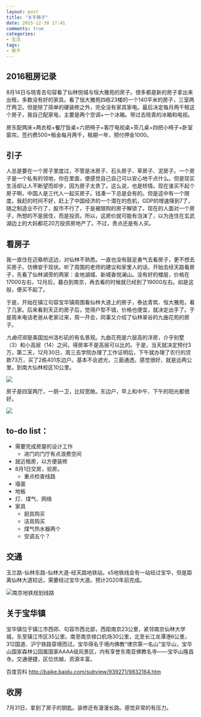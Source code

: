 ```yaml
---
layout: post
title: "关于房子"
date: 2015-12-30 17:41
comments: true
categories:
- 生活
tags:
- 房子
---
```


## 2016租房记录

8月14日与晓青去句容看了仙林悦城与恒大雅苑的房子。很多都是新的房子拿出来出租，多数没有好的家具。看了恒大雅苑四栋23楼的一个140平米的房子，三室两厅两卫。但是除了简单的硬装修之外，完全没有家具家电。最后决定每月两千租这个房子，我自己配家电，主要是两个空调+一个冰箱。带过去晓青的冰箱和电视。

房东配两床+两衣柜+餐厅饭桌+六把椅子+客厅电视桌+茶几桌+四把小椅子+卧室窗帘。签约费500+租金每月两千，租期一年，预付押金1000。


## 引子

人总是要在一个房子里度过，不管是冰房子、石头房子、草房子、泥房子。一个房子是一个私有的领地，你在里面，便感觉自己自己可以安心地干点什么。但是现实生活却让人不断望而却步，因为房子太贵了。这么说，也是矫情。现在谁买不起个房子啊，中国人是三代人一起买房子。钱凑一下总是会有的。但是这中有一个限度。我赶的时间不好，赶上了中国经济的一个潜在的危机，GDP的增速降到7了，随之制造业不行了，股市不行了，于是被限购的房子解锁了。现在的人面对一个房子，所想的不是居住，而是投资。所以，这房价就可能有泡沫了，以为连住在玄武湖边上的大妈都花20万投资房地产了。不过，贵点还是有人买。

## 看房子
我一直住在迈皋桥这边，对仙林不熟悉。一直也没有鼓足勇气去看房子，更不想去买房子。仿佛安于现状。听了周围的老师的建议和家里人的话，开始去经天路看房子，先看了仙林湖旁的两家：金地湖城、新城香悦澜山。没有好的楼层，价格在17000左右，12月后，暮白到南京，再去看的时候就已经到了19000左右。如是这般，便买不起了。

于是，开始在镇江句容宝华镇周围看仙林大道上的房子，泰达青筑、恒大雅苑，看了几家。后来看到天正的房子后，觉得户型不错，价格也便宜，就决定出手了。于是周末电话老爸从老家过来，周一开会，同事又介绍了仙林翠谷的九曲花苑的房子。

*九曲花街*是美国加州洛杉矶的有名景观。九曲花苑是六层高的洋房，介乎别墅（3）和小高层（14）之间，得房率不是高层可以比的。于是，当天就决定预付3万，第二天，12月30日，周三去学院办理了工作证明后，下午就办理了农行的贷款73万，买了2栋401东边户。基本不会遮光，三面通透。感觉很好，就是远两公里。到南大仙林校区10公里。

![](http://7lrzgn.com1.z0.glb.clouddn.com/Snip20160103_43.jpg)

房子是四室两厅，一厨一卫，比较宽敞。东边户，早上和中午、下午的阳光都很好。

![](http://7lrzgn.com1.z0.glb.clouddn.com/%E6%88%B7%E5%9E%8B%E5%9B%BE-%E7%B2%BE%E7%A1%AE.jpg)

## to-do list：

- 需要完成房屋的设计工作
  - 进门的门厅有点浪费空间
- 就近租房，以方便装修
- 8月1日交房，验房。
  - 重点检查线路
- 墙面
- 地板
- 灯、煤气、网络
- 家具
  - 厨具购买
  - 洁具购买
  - 煤气热水器两个
  - 空调五个？

## 交通

玉兰路-仙林东路-仙林大道-经天路地铁站。s5地铁线会有一站经过宝华，但是距离仙林大道较远，需要经过宝华大道。预计2020年前完成。

![南京地铁规划线路](http://7lrzgn.com1.z0.glb.clouddn.com/%E5%9C%B0%E9%93%81.jpg)

## 关于宝华镇
 宝华镇位于镇江市西郊、句容市西北部，西距南京23公里，紧邻南京仙林大学城，东至镇江市区35公里。南至南京禄口机场30公里，北至长江龙潭港6公里，312国道、沪宁铁路穿境而过。宝华得名于境内佛教“律宗第一名山”宝华山，宝华山国家森林公园属国家AAAA级风景区，内有享誉东南亚佛教名寺——宝华山隆昌寺。交通便捷，区位优越，资源丰富。

百度百科 http://baike.baidu.com/subview/939271/9832164.htm

## 收房

7月31日，拿到了房子的钥匙。装修还有漫漫长路。感觉非常的有压力。
